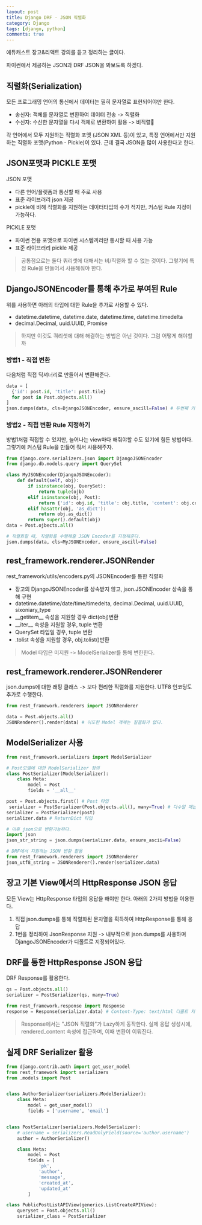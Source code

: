 ```yaml
---
layout: post
title: Django DRF - JSON 직렬화
category: Django
tags: [django, python]
comments: true
---
```


에듀캐스트 장고&리액트 강의를 듣고 정리하는 글이다.

파이썬에서 제공하는 JSON과 DRF JSON을 봐보도록 하겠다.

## 직렬화(Serialization)
모든 프로그래밍 언어의 통신에서 데이터는 필히 문자열로 표현되어야만 한다.
- 송신자: 객체를 문자열로 변환하여 데이터 전송 -> 직렬화
- 수신자: 수신한 문자열을 다시 객체로 변환하여 활용 -> 비직렬

각 언어에서 모두 지원하는 직렬화 포맷 (JSON XML 등)이 있고, 특정 언어에서만 지원하는 직렬화 포맷(Python - Pickle)이 있다. 근데 결국 JSON을 많이 사용한다고 한다.

## JSON포맷과 PICKLE 포맷
JSON 포맷
- 다른 언어/플랫폼과 통신할 때 주로 사용
- 표준 라이브러리 json 제공
- pickle에 비해 직렬화를 지원하는 데이터타입의 수가 적지만, 커스텀 Rule 지정이 가능하다.

PICKLE 포맷
- 파이썬 전용 포맷으로 파이썬 시스템끼리만 통시할 때 사용 가능
- 표준 라이브러리 pickle 제공

> 공통점으로는 둘다 쿼리셋에 대해서는 비/직렬화 할 수 없는 것이다. 그렇기에 특정 Rule을 만들어서 사용해줘야 한다.

## DjangoJSONEncoder를 통해 추가로 부여된 Rule
위를 사용하면 아래의 타입에 대한 Rule을 추가로 사용할 수 있다.
- datetime.datetime, datetime.date, datetime.time, datetime.timedelta
- decimal.Decimal, uuid.UUID, Promise

> 하지만 이것도 쿼리셋에 대해 해결하는 방법은 아닌 것이다. 그럼 어떻게 해야할까

### 방법1 - 직접 변환
다음처럼 직접 딕셔너리로 만들어서 변환해준다.
```Python
data = [
  {'id': post.id, 'title': post.tile}
  for post in Post.objects.all()
]
json.dumps(data, cls=DjangoJSONEncoder, ensure_ascill=False) # 두번째 키인자는 사실 필요없다. 기본 json으로 하는 것이라서.
```

### 방법2 - 직접 변환 Rule 지정하기
방법1처럼 직접할 수 있지만, 늘어나는 view마다 해줘야할 수도 있기에 힘든 방법이다. 그렇기에 커스텀 Rule을 만들어 줘서 사용해주자.
```Python
from django.core.serializers.json import DjangoJSONEncoder
from django.db.models.query import QuerySet

class MyJSONEncoder(DjangoJSONEncoder):
    def default(self, obj):
        if isinstance(obj, QuerySet):
            return tuple(ojb)
        elif isinstance(obj, Post):
            return {'id': obj.id, 'title': obj.title, 'content': obj.content}
        elif hasattr(obj, 'as_dict'):
            return obj.as_dict()
        return super().default(obj)
data = Post.ojbects.all()

# 직렬화할 때, 직렬화를 수행해줄 JSON Encoder를 지정해준다.
json.dumps(data, cls=MyJSONEncoder, ensure_ascill=False)
```

## rest_framework.renderer.JSONRender
rest_framework/utils/encoders.py의 JSONEncoder를 통한 직렬화
- 장고의 DjangoJSONEncoder를 상속받지 않고, json.JSONEncoder 상속을 통해 구현
- datetime.datetime/date/time/timedelta, decimal.Decimal, uuid.UUID, sixoniary_type
- \_\_getitem\_\_ 속성을 지원할 경우 dict(obj)변환
- \_\_iter\_\_ 속성을 지원할 경우, tuple 변환
- QuerySet 타입일 경우, tuple 변환
- .tolist 속성을 지원할 경우, obj.tolist()반환
> Model 타입은 미지원 -> ModelSerializer를 통해 변한한다.

## rest_framework.renderer.JSONRenderer
json.dumps에 대한 래핑 클래스 -> 보다 편리한 직렬화를 지원한다.
UTF8  인코딩도 추가로 수행한다.
```Python
from rest_framework.renderers import JSONRenderer

data = Post.objects.all()
JSONRenderer().render(data) # 이또한 Model 객체는 질결화가 없다.
```

##  ModelSerializer 사용
```Python
from rest_framework.serializers import ModelSerializer

# Post모델에 대한 ModelSerializer 정의
class PostSerializer(ModelSerializer):
    class Meta:
        model = Post
        fields = '__all__'

post = Post.objects.first() # Post 타입
 serializer = PostSerializer(Post.objects.all(), many=True) # 다수일 때는 뒤에 many=True 키워드 인자를 넣어주자.
serializer = PostSerializer(post)
serializer.data # ReturnDict 타입

# 이후 json으로 변환가능하다.
import json
json_str_string = json.dumps(serializer.data, ensure_ascii=False)

# DRF에서 지원하는 JSON 변환 활용
from rest_framework.renderers import JSONRenderer
json_utf8_string = JSONRenderer().render(serializer.data)
```

## 장고 기본 View에서의 HttpResponse JSON 응답
모든 View는 HttpResponse 타입의 응답을 해야만 한다.
아래의 2가지 방법을 이용한다.
1. 직접 json.dumps를 통해 직렬화된 문자열을 획득하여 HttpResponse를 통해 응답
2. 1번을 정리하여 JsonResponse 지원 -> 내부적으로 json.dumps를 사용하며 DjangoJSONEncoder가 디폴트로 지정되어있다.

## DRF를 통한 HttpResponse JSON 응답
DRF Response를 활용한다.
```Python
qs = Post.objects.all()
serializer = PostSerializer(qs, many=True)

from rest_framework.response import Response
response = Response(serializer.data) # Content-Type: text/html 디폴트 지정
```

> Response에서는 "JSON 직렬화"가 Lazy하게 동작한다.
실제 응답 생성시에, rendered_content 속성에 접근하며, 이때 변환이 이뤄진다.

## 실제 DRF Serializer 활용

```Python
from django.contrib.auth import get_user_model
from rest_framework import serializers
from .models import Post


class AuthorSerializer(serializers.ModelSerializer):
    class Meta:
        model = get_user_model()
        fields = ['username', 'email']


class PostSerializer(serializers.ModelSerializer):
    # username = serializers.ReadOnlyField(source='author.username')
    author = AuthorSerializer()

    class Meta:
        model = Post
        fields = [
            'pk',
            'author',
            'message',
            'created_at',
            'updated_at'
        ]

class PublicPostListAPIView(generics.ListCreateAPIView):
    queryset = Post.objects.all()
    serializer_class = PostSerializer

```
